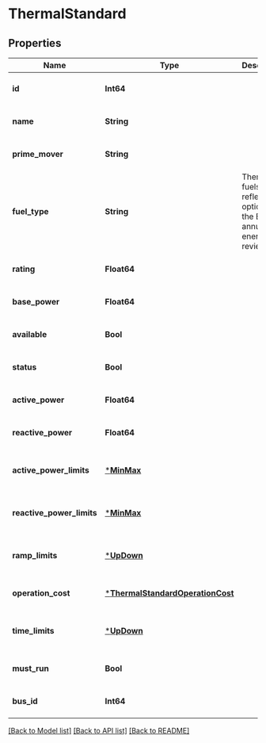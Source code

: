 # ThermalStandard

## Properties

Name | Type | Description | Notes
------------ | ------------- | ------------- | -------------
**id** | **Int64** |  | [default to nothing]
**name** | **String** |  | [default to nothing]
**prime_mover** | **String** |  | [optional] [default to "OT"]
**fuel_type** | **String** | Thermal fuels that reflect options in the EIA annual energy review. | [optional] [default to "OTHER"]
**rating** | **Float64** |  | [optional] [default to 0.0]
**base_power** | **Float64** |  | [optional] [default to 0.0]
**available** | **Bool** |  | [optional] [default to true]
**status** | **Bool** |  | [optional] [default to true]
**active_power** | **Float64** |  | [optional] [default to 0.0]
**reactive_power** | **Float64** |  | [optional] [default to 0.0]
**active_power_limits** | [***MinMax**](MinMax.md) |  | [optional] [default to nothing]
**reactive_power_limits** | [***MinMax**](MinMax.md) |  | [optional] [default to nothing]
**ramp_limits** | [***UpDown**](UpDown.md) |  | [optional] [default to nothing]
**operation_cost** | [***ThermalStandardOperationCost**](ThermalStandardOperationCost.md) |  | [default to nothing]
**time_limits** | [***UpDown**](UpDown.md) |  | [optional] [default to nothing]
**must_run** | **Bool** |  | [optional] [default to false]
**bus_id** | **Int64** |  | [default to nothing]

[[Back to Model list]](../README.md#models) [[Back to API list]](../README.md#api-endpoints) [[Back to README]](../README.md)
